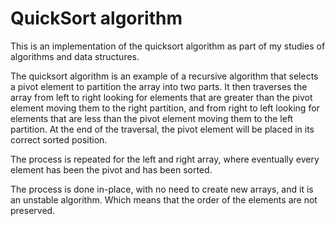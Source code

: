 # QuickSort algorithm
<p> This is an implementation of the quicksort algorithm as part of my studies of algorithms and data structures. </p>
<p> The quicksort algorithm is an example of a recursive algorithm that selects a pivot element to partition the array into two parts. It then traverses the array from left to right looking for elements that are greater than the pivot element moving them to the right partition, and from right to left looking for elements that are less than the pivot element moving them to the left partition.
At the end of the traversal, the pivot element will be placed in its correct sorted position.</p>
<p> The process is repeated for the left and right array, where eventually every element has been the pivot and has been sorted. </p>
<p> The process is done in-place, with no need to create new arrays, and it is an unstable algorithm. Which means that the order of the elements are not preserved. </p>